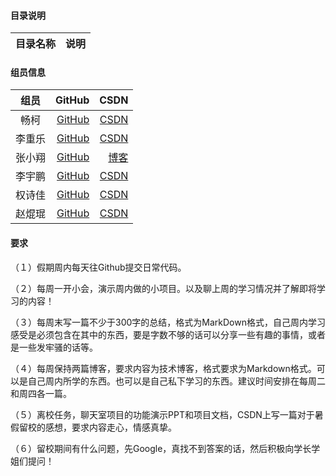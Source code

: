 #### 目录说明
| 目录名称| 说明 |
|:--------:| -------------:|

#### 组员信息
| 组员| GitHub |CSDN|
|:--------:| -------------:|--------:|
|畅柯|[GitHub](https://github.com/Request2609)|[CSDN](https://blog.csdn.net/qq_41681241)|
|李重乐|[GitHub](https://github.come/lalahaha323)|[CSDN](https://blog.csdn.net/lalala323)|
|张小翔|[GitHub](https://github.com/PhoenixXC)|[博客](https://phoenixxc.github.io/)|
|李宇鹏|[GitHub](https://github.com/LYP-617)|[CSDN]()|
|权诗佳|[GitHub](https://github.com/tiger-sniffsroses)|[CSDN]()|
|赵焜琨|[GitHub](https://github.com/zichua)|[CSDN](https://blog.csdn.net/qq_44234943)|



#### 要求

<p>（１）假期周内每天往Github提交日常代码。</p>
<p>（２）每周一开小会，演示周内做的小项目。以及聊上周的学习情况并了解即将学习的内容！</p>
<p>（３）每周末写一篇不少于300字的总结，格式为MarkDown格式，自己周内学习感受是必须包含在其中的东西，要是字数不够的话可以分享一些有趣的事情，或者是一些发牢骚的话等。</p>
<p>（４）每周保持两篇博客，要求内容为技术博客，格式要求为Markdown格式。可以是自己周内所学的东西。也可以是自己私下学习的东西。建议时间安排在每周二和周四各一篇。</p>
<p>（５）离校任务，聊天室项目的功能演示PPT和项目文档，CSDN上写一篇对于暑假留校的感想，要求内容走心，情感真挚。</p>
<p>（６）留校期间有什么问题，先Google，真找不到答案的话，然后积极向学长学姐们提问！</p>

